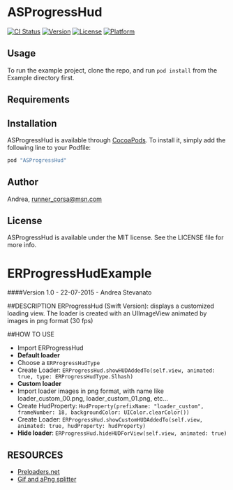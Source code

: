# ASProgressHud

[![CI Status](http://img.shields.io/travis/Andrea/ASProgressHud.svg?style=flat)](https://travis-ci.org/Andrea/ASProgressHud)
[![Version](https://img.shields.io/cocoapods/v/ASProgressHud.svg?style=flat)](http://cocoapods.org/pods/ASProgressHud)
[![License](https://img.shields.io/cocoapods/l/ASProgressHud.svg?style=flat)](http://cocoapods.org/pods/ASProgressHud)
[![Platform](https://img.shields.io/cocoapods/p/ASProgressHud.svg?style=flat)](http://cocoapods.org/pods/ASProgressHud)

## Usage

To run the example project, clone the repo, and run `pod install` from the Example directory first.

## Requirements

## Installation

ASProgressHud is available through [CocoaPods](http://cocoapods.org). To install
it, simply add the following line to your Podfile:

```ruby
pod "ASProgressHud"
```

## Author

Andrea, runner_corsa@msn.com

## License

ASProgressHud is available under the MIT license. See the LICENSE file for more info.


# ERProgressHudExample 
####Version 1.0 - 22-07-2015 - Andrea Stevanato 


##DESCRIPTION
ERProgressHud (Swift Version): displays a customized loading view. The loader is created with an UIImageView animated by images in png format (30 fps)

##HOW TO USE
* Import ERProgressHud
* **Default loader**
* Choose a ```ERProgressHudType```
* Create Loader:  ```ERProgressHud.showHUDAddedTo(self.view, animated: true, type: ERProgressHudType.Slhash)```
* **Custom loader**
* Import loader images in png format, with name like loader\_custom\_00.png, loader\_custom\_01.png, etc...
* Create HudProperty: ```HudProperty(prefixName: "loader_custom", frameNumber: 18, backgroundColor: UIColor.clearColor())```
* Create Loader:  ```ERProgressHud.showCustomHUDAddedTo(self.view, animated: true, hudProperty: hudProperty)```
* **Hide loader**: ```ERProgressHud.hideHUDForView(self.view, animated: true)```


## RESOURCES

* [Preloaders.net](http://preloaders.net/)
* [Gif and aPng splitter](http://animizer.net/en/gif-apng-splitter)
